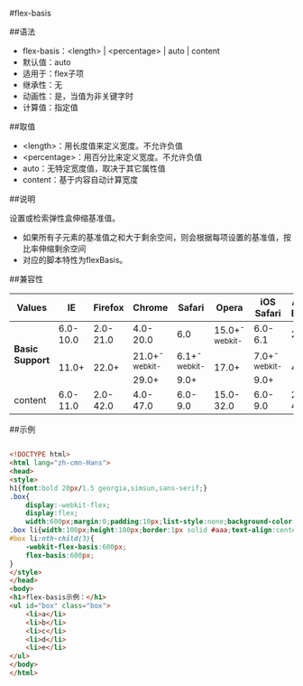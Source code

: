 #flex-basis

##语法

- flex-basis：&lt;length&gt; | &lt;percentage&gt; | auto | content
- 默认值：auto
- 适用于：flex子项
- 继承性：无
- 动画性：是，当值为非关键字时
- 计算值：指定值


##取值

- &lt;length&gt;：用长度值来定义宽度。不允许负值
- &lt;percentage&gt;：用百分比来定义宽度。不允许负值
- auto：无特定宽度值，取决于其它属性值
- content：基于内容自动计算宽度


##说明

设置或检索弹性盒伸缩基准值。

- 如果所有子元素的基准值之和大于剩余空间，则会根据每项设置的基准值，按比率伸缩剩余空间
- 对应的脚本特性为flexBasis。


##兼容性


<table class="compatible">
<thead>
	<tr>
		<th>Values</th>
		<th>IE</th>
		<th>Firefox</th>
		<th>Chrome</th>
		<th>Safari</th>
		<th>Opera</th>
		<th>iOS Safari</th>
		<th>Android Browser</th>
		<th>Android Chrome</th>
	</tr>
</thead>
<tbody>
	<tr>
		<td rowspan="3"><strong>Basic Support</strong></td>
		<td class="unsupport">6.0-10.0</td>
		<td class="unsupport">2.0-21.0</td>
		<td class="unsupport">4.0-20.0</td>
		<td class="unsupport">6.0</td>
		<td class="support">15.0+<sup class="fix">-webkit-</sup></td>
		<td class="unsupport">6.0-6.1</td>
		<td class="unsupport">2.1-4.3</td>
		<td class="unsupport">18.0-19.0</td>
	</tr>
	<tr>
		<td class="support" rowspan="2">11.0+</td>
		<td class="support" rowspan="2">22.0+</td>
		<td class="support">21.0+<sup class="fix">-webkit-</sup></td>
		<td class="support">6.1+<sup class="fix">-webkit-</sup></td>
		<td class="support" rowspan="2">17.0+</td>
		<td class="support">7.0+<sup class="fix">-webkit-</sup></td>
		<td class="support" rowspan="2">4.4+</td>
		<td class="support">20.0+<sup class="fix">-webkit-</sup></td>
	</tr>
	<tr>
		<td class="support">29.0+</td>
		<td class="support">9.0+</td>
		<td class="support">9.0+</td>
		<td class="support">28.0+</td>
	</tr>
	<tr>
		<td>content</td>
		<td class="unsupport">6.0-11.0</td>
		<td class="unsupport">2.0-42.0</td>
		<td class="unsupport">4.0-47.0</td>
		<td class="unsupport">6.0-9.0</td>
		<td class="unsupport">15.0-32.0</td>
		<td class="unsupport">6.0-9.0</td>
		<td class="unsupport">2.1-4.4.4</td>
		<td class="unsupport">18.0-42.0</td>
	</tr>
</tbody>
</table>




##示例

```html

<!DOCTYPE html>
<html lang="zh-cmn-Hans">
<head>
<style>
h1{font:bold 20px/1.5 georgia,simsun,sans-serif;}
.box{
	display:-webkit-flex;
	display:flex;
	width:600px;margin:0;padding:10px;list-style:none;background-color:#eee;}
.box li{width:100px;height:100px;border:1px solid #aaa;text-align:center;}
#box li:nth-child(3){
	-webkit-flex-basis:600px;
	flex-basis:600px;
}
</style>
</head>
<body>
<h1>flex-basis示例：</h1>
<ul id="box" class="box">
	<li>a</li>
	<li>b</li>
	<li>c</li>
	<li>d</li>
	<li>e</li>
</ul>
</body>
</html>

```
